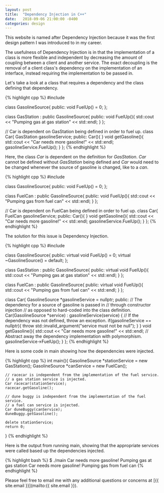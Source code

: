 ```yaml
---
layout: post
title:  "Dependency Injection in C++"
date:   2018-09-06 21:00:00 -0400
categories: design
---
```

<!-- You’ll find this post in your `_posts` directory. Go ahead and edit it and re-build the site to see your changes. You can rebuild the site in many different ways, but the most common way is to run `jekyll serve`, which launches a web server and auto-regenerates your site when a file is updated.

To add new posts, simply add a file in the `_posts` directory that follows the convention `YYYY-MM-DD-name-of-post.ext` and includes the necessary front matter. Take a look at the source for this post to get an idea about how it works.

Jekyll also offers powerful support for code snippets: -->
<!--
I have been a longtime macOS user since I started college, staying
as far away from Windows as I could. That was mainly due to my college's use
of Red Hat Enterprise Linux and macOS's command line utilities and Homebrew
out of the box being
a near approximation for RHEL's utilities.  -->

This website is named after Dependency Injection because it was the first
design pattern I was introduced to in my career. 

The usefulness of
Dependency Injection is in that the implementation of a class
is more flexible and independent by decreasing the amount of coupling
between a client and another service. The exact decoupling is the removal
of a client class's dependency on the implementation of an interface, instead
requiring the implementation to be passed in.

Let's take a look at a class that requires a dependency and the class
defining
that dependency.

{% highlight cpp %}
#include <iostream>

class GasolineSource{
public:
    void FuelUp() = 0;
};

class GasStation : public GasolineSource{
public:
    void FuelUp(){
        std::cout << "Pumping gas at gas station" << std::endl;
    }
};

// Car is dependent on GasStation being defined in order to fuel up.
class Car{
    GasStation gasolineService;
public:
    Car(){ }
    void getGasoline(){
        std::cout << "Car needs more gasoline!" << std::endl;
        gasolineService.FuelUp();
    }
};
{% endhighlight %}

Here, the class _Car_ is dependent on the definition for _GasStation_.
_Car_ cannot be defined without _GasStation_ being defined and _Car_
would need to be changed whenever the source of gasoline is changed,
like to a _can_.

{% highlight cpp %}
#include <iostream>

class GasolineSource{
public:
    void FuelUp() = 0;
};

class FuelCan : public GasolineSource{
public:
    void FuelUp(){
        std::cout << "Pumping gas from fuel can" << std::endl;
    }
};

// Car is dependent on FuelCan being defined in order to fuel up.
class Car{
    FuelCan gasolineService;
public:
    Car(){ }
    void getGasoline(){
        std::cout << "Car needs more gasoline!" << std::endl;
        gasolineService.FuelUp();
    }
};
{% endhighlight %}

The solution for this issue is Dependency Injection.

{% highlight cpp %}
#include <iostream>

class GasolineSource{
public:
    virtual void FuelUp() = 0;
    virtual ~GasolineSource() = default;
};

class GasStation : public GasolineSource{
public:
    virtual void FuelUp(){
        std::cout << "Pumping gas at gas station" << std::endl;
    }
};

class FuelCan : public GasolineSource{
public:
    virtual void FuelUp(){
        std::cout << "Pumping gas from fuel can" << std::endl;
    }
};

class Car{
    GasolineSource *gasolineService = nullptr;
public:
    // The dependency for a source of gasoline is passed in
    // through constructor injection
    // as opposed to hard-coded into the class definition.
    Car(GasolineSource *service)
    : gasolineService(service) {
        // If the dependency was not defined, throw an exception.
        if(gasolineService == nullptr){
            throw std::invalid_argument("service must not be null");
        }
    }
    void getGasoline(){
        std::cout << "Car needs more gasoline!" << std::endl;
        // Abstract away the dependency implementation with polymorphism.
        gasolineService->FuelUp();
    }
};
{% endhighlight %}

Here is some code in main showing how the dependencies were injected.

{% highlight cpp %}
int main(){
    GasolineSource *stationService = new GasStation();
    GasolineSource *canService = new FuelCan();

    // racecar is independent from the implementation of the fuel service.
    // a gas station service is injected.
    Car racecar(stationService);
    racecar.getGasoline();

    // dune buggy is independent from the implementation of the fuel service.
    // a fuel can service is injected.
    Car duneBuggy(canService);
    duneBuggy.getGasoline();

    delete stationService;
    return 0;
}
{% endhighlight %}

Here is the output from running main, showing that the appropriate services
were called based up the dependencies injected.

{% highlight bash %}
$ ./main
Car needs more gasoline!
Pumping gas at gas station
Car needs more gasoline!
Pumping gas from fuel can
{% endhighlight %}

Please feel free to email me with any additional questions or concerns at
[{{ site.email }}](mailto:{{ site.email }}).
